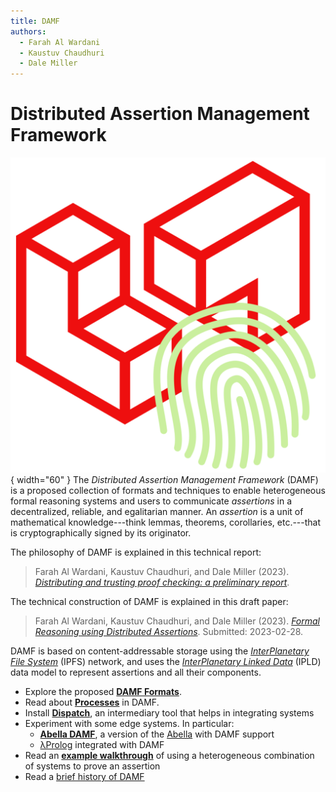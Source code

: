 ```yaml
---
title: DAMF
authors:
  - Farah Al Wardani
  - Kaustuv Chaudhuri
  - Dale Miller
---
```

# Distributed Assertion Management Framework

![DAMF Logo](/assets/logo/damf.png){ width="60" }
The _Distributed Assertion Management Framework_ (DAMF) is a proposed collection
of formats and techniques to enable heterogeneous formal reasoning systems and
users to communicate _assertions_ in a decentralized, reliable, and egalitarian
manner. An _assertion_ is a unit of mathematical knowledge---think lemmas,
theorems, corollaries, etc.---that is cryptographically signed by its
originator.

The philosophy of DAMF is explained in this technical report:

> Farah Al Wardani, Kaustuv Chaudhuri, and Dale Miller (2023). _[Distributing
> and trusting proof checking: a preliminary report][alwardani22hal]_.

[alwardani22hal]: https://hal.inria.fr/hal-03909741

The technical construction of DAMF is explained in this draft paper:

> Farah Al Wardani, Kaustuv Chaudhuri, and Dale Miller (2023). _[Formal
> Reasoning using Distributed Assertions][cade23draft]_. Submitted: 2023-02-28.

[cade23draft]: /assets/papers/draft23damf.pdf

DAMF is based on content-addressable storage using the _[InterPlanetary File
System][ipfs]_ (IPFS) network, and uses the _[InterPlanetary Linked Data][ipld]_
(IPLD) data model to represent assertions and all their components.

[ipfs]: https://ipfs.tech
[ipld]: https://ipld.io

* Explore the proposed **[DAMF Formats](/damf-formats/)**.
* Read about **[Processes](/damf-processes/)** in DAMF.
* Install **[Dispatch](/dispatch/)**, an intermediary tool that helps in integrating systems
* Experiment with some edge systems. In particular:
    * **[Abella DAMF](/abella/)**, a version of the
      [Abella](https://abella-prover.org) with DAMF support
    * [λProlog](/lprolog/) integrated with DAMF
* Read an **[example walkthrough](/example-walkthrough/)** of using a heterogeneous
  combination of systems to prove an assertion
* Read a [brief history of DAMF](/history/)
